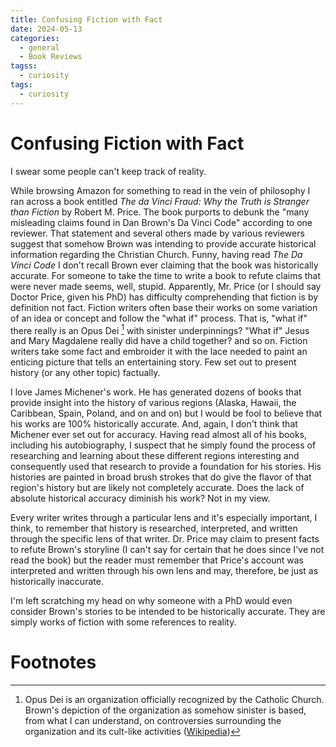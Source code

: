 ```yaml
---
title: Confusing Fiction with Fact
date: 2024-05-13
categories:
  - general
  - Book Reviews
tagss:
  - curiosity
tags:
  - curiosity
---
```


# Confusing Fiction with Fact

I swear some people can't keep track of reality.

While browsing Amazon for something to read in the vein of philosophy I ran across a book entitled *The da Vinci Fraud: Why the Truth is Stranger than Fiction* by Robert M. Price.  The book purports to debunk the "many misleading claims found in Dan Brown's Da Vinci Code" according to one reviewer.  That statement and several others made by various <!-- more -->reviewers suggest that somehow Brown was intending to provide accurate historical information regarding the Christian Church.  Funny, having read *The Da Vinci Code* I don't recall Brown ever claiming that the book was historically accurate.  For someone to take the time to write a book to refute claims that were never made seems, well, stupid. Apparently, Mr. Price (or I should say Doctor Price, given his PhD) has difficulty comprehending that fiction is by definition not fact.  Fiction writers often base their works on some variation of an idea or concept and follow the "what if" process. That is, "what if" there really is an Opus Dei [^1] with sinister underpinnings?  "What if" Jesus and Mary Magdalene really did have a child together? and so on.  Fiction writers take some fact and embroider it with the lace needed to paint an enticing picture that tells an entertaining story.  Few set out to present history (or any other topic) factually.

I love James Michener's work. He has generated dozens of books that provide insight into the history of various regions (Alaska, Hawaii, the Caribbean, Spain, Poland, and on and on) but I would be fool to believe that his works are 100% historically accurate.  And, again, I don't think that Michener ever set out for accuracy.  Having read almost all of his books, including his autobiography, I suspect that he simply found the process of researching and learning about these different regions interesting and consequently used that research to provide a foundation for his stories. His histories are painted in broad brush strokes that do give the flavor of that region's history but are likely not completely accurate.  Does the lack of absolute historical accuracy diminish his work?  Not in my view.

Every writer writes through a particular lens and it's especially important, I think, to remember that history is researched, interpreted, and written through the specific lens of that writer. Dr. Price may claim to present facts to refute Brown's storyline (I can't say for certain that he does since I've not read the book) but the reader must remember that Price's account was interpreted and written through his own lens and may, therefore, be just as historically inaccurate.

I'm left scratching my head on why someone with a PhD would even consider Brown's stories to be intended to be historically accurate.  They are simply works of fiction with some references to reality.
# Footnotes

[^1]:Opus Dei is an organization officially recognized by the Catholic Church.  Brown's depiction of the organization as somehow sinister is based, from what I can understand, on controversies surrounding the organization and its cult-like activities ([Wikipedia](https://en.wikipedia.org/wiki/Opus_Dei))
